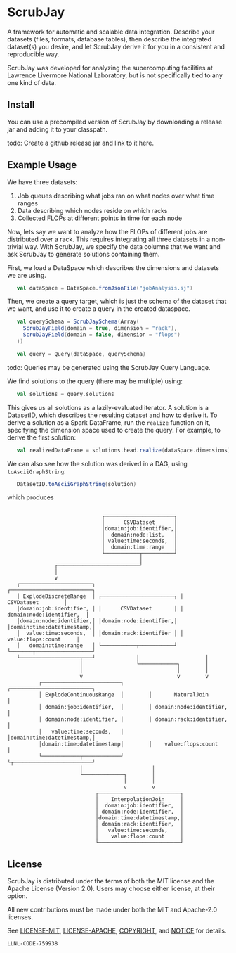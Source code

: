# ScrubJay

A framework for automatic and scalable data integration. 
Describe your datasets (files, formats, database tables), then describe the integrated dataset(s) you desire, and let 
ScrubJay derive it for you in a consistent and reproducible way.

ScrubJay was developed for analyzing the supercomputing facilities at Lawrence Livermore National Laboratory, but is 
not specifically tied to any one kind of data. 

## Install

You can use a precompiled version of ScrubJay by downloading a release jar and adding it to your classpath.

todo: Create a github release jar and link to it here.

## Example Usage

We have three datasets:

1. Job queues describing what jobs ran on what nodes over what time ranges
2. Data describing which nodes reside on which racks
3. Collected FLOPs at different points in time for each node

Now, lets say we want to analyze how the FLOPs of different jobs are distributed over a rack.
This requires integrating all three datasets in a non-trivial way.
With ScrubJay, we specify the data columns that we want and ask ScrubJay to generate solutions containing them.

First, we load a DataSpace which describes the dimensions and datasets we are using.

```scala
   val dataSpace = DataSpace.fromJsonFile("jobAnalysis.sj")
```

Then, we create a query target, which is just the schema of the dataset that we want, and use it to create a query
in the created dataspace.

```scala
   val querySchema = ScrubJaySchema(Array(
     ScrubJayField(domain = true, dimension = "rack"),
     ScrubJayField(domain = false, dimension = "flops")
   ))

   val query = Query(dataSpace, querySchema)
```

todo: Queries may be generated using the ScrubJay Query Language.

We find solutions to the query (there may be multiple) using:

```scala
   val solutions = query.solutions
```

This gives us all solutions as a lazily-evaluated iterator.
A solution is a DatasetID, which describes the resulting dataset and how to derive it.
To derive a solution as a Spark DataFrame, run the `realize` function on it, specifying the dimension space used
to create the query.
For example, to derive the first solution:

```scala
   val realizedDataFrame = solutions.head.realize(dataSpace.dimensions)
```

We can also see how the solution was derived in a DAG, using `toAsciiGraphString`:

```scala
   DatasetID.toAsciiGraphString(solution)
```

which produces

```

                              ┌──────────────────────┐
                              │      CSVDataset      │
                              │domain:job:identifier,│
                              │  domain:node:list,   │
                              │ value:time:seconds,  │
                              │  domain:time:range   │
                              └───────────┬──────────┘
                                          │
               ┌──────────────────────────┘
               │
               v
   ┌───────────────────────┐                           ┌──────────────────────────┐
   │ ExplodeDiscreteRange  │ ┌───────────────────────┐ │        CSVDataset        │
   │domain:job:identifier, │ │      CSVDataset       │ │ domain:node:identifier,  │
   │domain:node:identifier,│ │domain:node:identifier,│ │domain:time:datetimestamp,│
   │  value:time:seconds,  │ │domain:rack:identifier │ │    value:flops:count     │
   │   domain:time:range   │ └───────────┬───────────┘ └───────┬──────────────────┘
   └───────────────────┬───┘             │                     │
                       │                 └────────────┐        │
                       │                              │        │
                       v                              v        v
          ┌─────────────────────────┐        ┌──────────────────────────┐
          │ ExplodeContinuousRange  │        │       NaturalJoin        │
          │ domain:job:identifier,  │        │ domain:node:identifier,  │
          │ domain:node:identifier, │        │ domain:rack:identifier,  │
          │   value:time:seconds,   │        │domain:time:datetimestamp,│
          │domain:time:datetimestamp│        │    value:flops:count     │
          └────────────┬────────────┘        └┬─────────────────────────┘
                       │                      │
                       └─────────────┐        │
                                     │        │
                                     v        v
                            ┌──────────────────────────┐
                            │    InterpolationJoin     │
                            │  domain:job:identifier,  │
                            │ domain:node:identifier,  │
                            │domain:time:datetimestamp,│
                            │ domain:rack:identifier,  │
                            │   value:time:seconds,    │
                            │    value:flops:count     │
                            └──────────────────────────┘
```

License
----------------

ScrubJay is distributed under the terms of both the MIT license and the
Apache License (Version 2.0). Users may choose either license, at their
option.

All new contributions must be made under both the MIT and Apache-2.0
licenses.

See [LICENSE-MIT](https://github.com/LLNL/ScrubJay/blob/master/LICENSE-MIT),
[LICENSE-APACHE](https://github.com/LLNL/ScrubJay/blob/master/LICENSE-APACHE),
[COPYRIGHT](https://github.com/LLNL/ScrubJay/blob/master/COPYRIGHT), and
[NOTICE](https://github.com/LLNL/ScrubJay/blob/master/NOTICE) for details.

``LLNL-CODE-759938``

